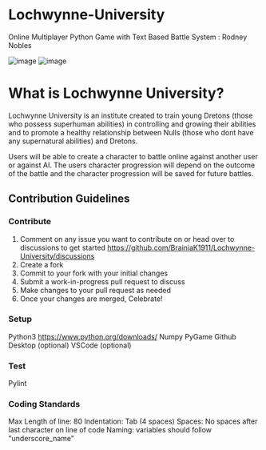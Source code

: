 # Lochwynne-University
Online Multiplayer Python Game with Text Based Battle System 
: Rodney Nobles


![image](https://user-images.githubusercontent.com/91491844/143837082-c4725ed9-208f-48b2-a473-3bb1ef3c31fc.png)
![image](https://user-images.githubusercontent.com/91491844/144016604-27fb40a0-b245-4232-afe4-5e34f2d485ec.png)


# What is Lochwynne University?
Lochwynne University is an institute created to train young Dretons (those who possess superhuman abilities) in controlling and growing their abilities and to promote a healthy relationship between Nulls (those who dont have any supernatural abilities) and Dretons. 

Users will be able to create a character to battle online against another user or against AI. The users character progression will depend on the outcome of the battle and the character progression will be saved for future battles.

## Contribution Guidelines
### Contribute
1. Comment on any issue you want to contribute on or head over to discussions to get started https://github.com/BrainiaK1911/Lochwynne-University/discussions
2. Create a fork 
3. Commit to your fork with your initial changes
4. Submit a work-in-progress pull request to discuss
5. Make changes to your pull request as needed
6. Once your changes are merged, Celebrate!

### Setup
Python3 https://www.python.org/downloads/
Numpy
PyGame
Github Desktop (optional)
VSCode (optional)

### Test
Pylint

### Coding Standards
Max Length of line: 80
Indentation: Tab (4 spaces)
Spaces: No spaces after last character on line of code
Naming: variables should follow "underscore_name"
